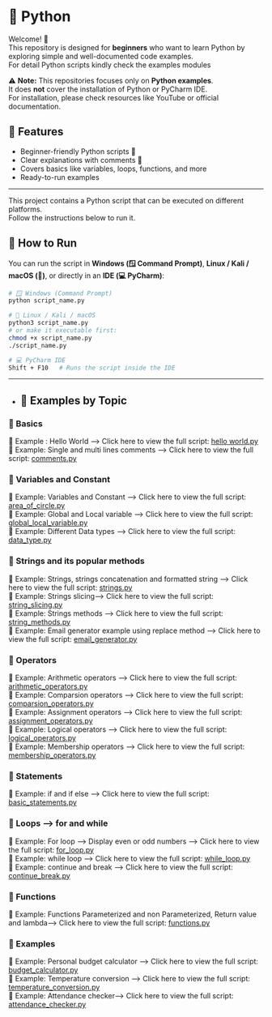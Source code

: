 # 🐍 Python

Welcome! 🚀  
This repository is designed for **beginners** who want to learn Python by exploring simple and well-documented code examples.  
For detail Python scripts kindly check the examples modules

⚠️ **Note:** This repositories focuses only on **Python examples**.  
It does **not** cover the installation of Python or PyCharm IDE.  
For installation, please check resources like YouTube or official documentation. 


## 📌 Features
- Beginner-friendly Python scripts 📝  
- Clear explanations with comments 🔰  
- Covers basics like variables, loops, functions, and more  
- Ready-to-run examples
  
---
This project contains a Python script that can be executed on different platforms.  
Follow the instructions below to run it.  
## 🚀 How to Run

You can run the script in **Windows (🪟 Command Prompt)**, **Linux / Kali / macOS (🐧)**, or directly in an **IDE (💻 PyCharm)**:

```bash
# 🪟 Windows (Command Prompt)
python script_name.py

# 🐧 Linux / Kali / macOS
python3 script_name.py
# or make it executable first:
chmod +x script_name.py
./script_name.py

# 💻 PyCharm IDE
Shift + F10   # Runs the script inside the IDE
```
---

- ## 📂 Examples by Topic

### 🔰 Basics
📌 Example : Hello World --> Click here to view the full script: [hello world.py](<hello world.py>)  
📌 Example: Single and multi lines comments --> Click here to view the full script: [comments.py](<comments.py>)

### 🔰 Variables and Constant 
📌 Example: Variables and Constant --> Click here to view the full script: [area_of_circle.py](<area_of_circle.py>)  
📌 Example: Global and Local variable --> Click here to view the full script: [global_local_variable.py](<global_local_variable.py>)  
📌 Example: Different Data types --> Click here to view the full script: [data_type.py](<data_type.py>)

### 🔰 Strings and its popular methods
📌 Example: Strings, strings concatenation and formatted string --> Click here to view the full script: [strings.py](<strings.py>)  
📌 Example: Strings slicing--> Click here to view the full script: [string_slicing.py](<string_slicing.py>)  
📌 Example: Strings methods --> Click here to view the full script: [string_methods.py](<string_methods.py>)  
📌 Example: Email generator example using replace method  --> Click here to view the full script: [email_generator.py](<email_generator.py>)  

### 🔰 Operators 
📌 Example: Arithmetic operators --> Click here to view the full script: [arithmetic_operators.py](<arithmetic_operators.py>)  
📌 Example: Comparsion operators --> Click here to view the full script: [comparsion_operators.py](<comparsion_operators.py>)  
📌 Example: Assignment operators --> Click here to view the full script: [assignment_operators.py](<assignment_operators.py>)   
📌 Example: Logical operators --> Click here to view the full script: [logical_operators.py](<logical_operators.py>)  
📌 Example: Membership operators --> Click here to view the full script: [membership_operators.py](<membership_operators.py>)

### 🔰 Statements 
📌 Example: if and if else --> Click here to view the full script: [basic_statements.py](<if_if_else.py>)  

### 🔰 Loops --> for and while 
📌 Example: For loop --> Display even or odd numbers --> Click here to view the full script: [for_loop.py](<for_loop.py>)  
📌 Example: while loop --> Click here to view the full script: [while_loop.py](<while_loop.py>)  
📌 Example: continue and break --> Click here to view the full script: [continue_break.py](<continue_break.py>)  

### 🔰 Functions
📌 Example: Functions Parameterized and non Parameterized, Return value and lambda--> Click here to view the full script: [functions.py](<functions.py>)  


### 🔰 Examples
📌 Example: Personal budget calculator --> Click here to view the full script: [budget_calculator.py](<budget_calculator.py>)  
📌 Example: Temperature conversion --> Click here to view the full script: [temperature_conversion.py](<temperature_conversion.py>)   
📌 Example: Attendance checker--> Click here to view the full script: [attendance_checker.py](<attendance_checker.py>)  

